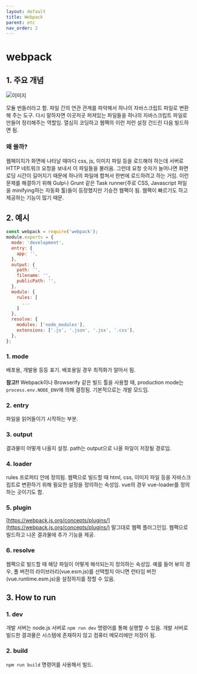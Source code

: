 ```yaml
---
layout: default
title: Webpack
parent: etc
nav_order: 2
---
```


# webpack

## 1. 주요 개념

![&#xC774;&#xBBF8;&#xC9C0;](https://t1.daumcdn.net/cfile/tistory/9915694B5A33349630)

모듈 번들러라고 함. 파일 간의 연관 관계를 파악해서 하나의 자바스크립트 파일로 변환해 주는 도구. 다시 말하자면 이곳저곳 퍼져있는 파일들을 하나의 자바스크립트 파일로 만들어 정리해주는 역할임. 열심히 코딩하고 웹팩의 이런 저런 설정 건드린 다음 빌드하면 됨.

### 왜 쓸까?

웹페이지가 화면에 나타날 때마다 css, js, 이미지 파일 등을 로드해야 하는데 서버로 HTTP 네트워크 요청을 보내서 이 파일들을 불러옴. 그런데 요청 숫자가 늘어나면 화면 로딩 시간이 길어지기 때문에 하나의 파일에 합쳐서 한번에 로드하려고 하는 거임. 이런 문제를 해결하기 위해 Gulp나 Grunt 같은 Task runner\(주로 CSS, Javascript 파일을 minifying하는 자동화 툴\)들이 등장했지만 기승전 웹팩이 됨. 웹팩이 빠르기도 하고 제공하는 기능이 많기 때문.

## 2. 예시

```javascript
const webpack = require('webpack');
module.exports = {
  mode: 'development',
  entry: {
    app: '',
  },
  output: {
    path: '',
    filename: '',
    publicPath: '',
  },
  module: {
    rules: [
      ...
    ]
  },
  resolve: {
    modules: ['node_modules'],
    extensions: ['.js', '.json', '.jsx', '.css'],
  },
};
```

### 1. mode

배포용, 개발용 등등 표기. 배포용일 경우 최적화가 알아서 됨.

**참고!!** Webpack이나 Browserify 같은 빌드 툴을 사용할 때, production mode는 `process.env.NODE_ENV`에 의해 결정됨. 기본적으로는 개발 모드임.

### 2. entry

파일을 읽어들이기 시작하는 부분.

### 3. output

결과물이 어떻게 나올지 설정. path는 output으로 나올 파일이 저장될 경로임.

### 4. loader

rules 프로퍼티 안에 정의됨. 웹팩으로 빌드할 때 html, css, 이미지 파일 등을 자바스크립트로 변환하기 위해 필요한 설정을 정의하는 속성임. vue의 경우 vue-loader를 정의하는 곳이기도 함.

### 5. plugin

[https://webpack.js.org/concepts/plugins/](https://webpack.js.org/concepts/plugins/) 말그대로 웹팩 플러그인임. 웹팩으로 빌드하고 나온 결과물에 추가 기능을 제공.

### 6. resolve

웹팩으로 빌드할 때 해당 파일이 어떻게 해석되는지 정의하는 속성임. 예를 들어 뷰의 경우, 풀 버전의 라이브러리\(vue.esm.js\)를 선택할지 아니면 런타임 버전\(vue.runtime.esm.js\)을 설정하지를 정할 수 있음.

## 3. How to run

### 1. dev

개발 서버는 node.js 서버로 `npm run dev` 명령어를 통해 실행할 수 있음. 개발 서버로 빌드한 결과물은 시스템에 존재하지 않고 컴퓨터 메모리에만 저장이 됨.

### 2. build

`npm run build` 명령어를 사용해서 빌드.

